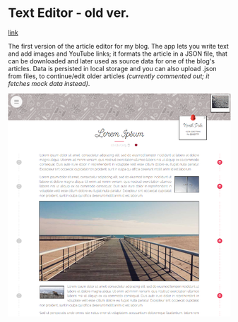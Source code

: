 # Text Editor - old ver.    

[link](https://zuzoup.github.io/_text-editor-old/)


The first version of the article editor for my blog. The app lets you write text and add images and YouTube links; it formats the article in a JSON file, that can be downloaded and later used as source data for one of the blog's articles. Data is persisted in local storage and you can also upload .json from files, to continue/edit older articles <em>(currently commented out; it fetches mock data instead)</em>.

![image](./demo.png)
